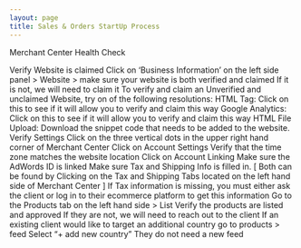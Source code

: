 ```yaml
---
layout: page
title: Sales & Orders StartUp Process
---
```


Merchant Center Health Check

Verify Website is claimed
Click on ‘Business Information’ on the left side panel  > Website > make sure your website is both verified and claimed
If it is not, we will need to claim it
To verify and claim an Unverified and unclaimed Website, try on of the following resolutions:
HTML Tag: Click on this to see if it will allow you to verify and claim this way
Google Analytics: Click on this to see if it will allow you to verify and claim this way
HTML File Upload: Download the snippet code that needs to be added to the website.
Verify Settings
Click on the three vertical dots in the upper right hand corner of Merchant Center
Click on Account Settings
Verify that the time zone matches the website location
Click on Account Linking
Make sure the AdWords ID is linked
Make sure Tax and Shipping Info is filled in. [ Both can be found by Clicking on the Tax and Shipping Tabs located on the left hand side of Merchant Center ]
If Tax information is missing, you must either ask the client or log in to their ecommerce platform to get this information
Go to the Products tab on the left hand side > List
Verify the products are listed and approved
If they are not, we will need to reach out to the client
If an existing client would like to target an additional country go to products > feed
Select “+ add new country”
They do not need a new feed  
